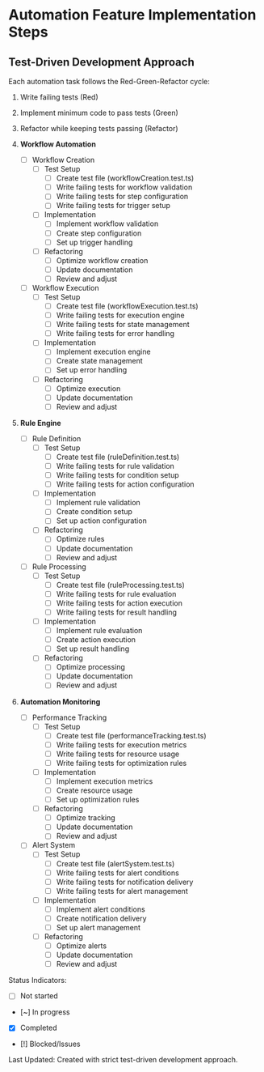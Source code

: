 # Automation Feature Implementation Steps

## Test-Driven Development Approach
Each automation task follows the Red-Green-Refactor cycle:
1. Write failing tests (Red)
2. Implement minimum code to pass tests (Green)
3. Refactor while keeping tests passing (Refactor)

1. **Workflow Automation**
   - [ ] Workflow Creation
     - [ ] Test Setup
       - [ ] Create test file (workflowCreation.test.ts)
       - [ ] Write failing tests for workflow validation
       - [ ] Write failing tests for step configuration
       - [ ] Write failing tests for trigger setup
     - [ ] Implementation
       - [ ] Implement workflow validation
       - [ ] Create step configuration
       - [ ] Set up trigger handling
     - [ ] Refactoring
       - [ ] Optimize workflow creation
       - [ ] Update documentation
       - [ ] Review and adjust

   - [ ] Workflow Execution
     - [ ] Test Setup
       - [ ] Create test file (workflowExecution.test.ts)
       - [ ] Write failing tests for execution engine
       - [ ] Write failing tests for state management
       - [ ] Write failing tests for error handling
     - [ ] Implementation
       - [ ] Implement execution engine
       - [ ] Create state management
       - [ ] Set up error handling
     - [ ] Refactoring
       - [ ] Optimize execution
       - [ ] Update documentation
       - [ ] Review and adjust

2. **Rule Engine**
   - [ ] Rule Definition
     - [ ] Test Setup
       - [ ] Create test file (ruleDefinition.test.ts)
       - [ ] Write failing tests for rule validation
       - [ ] Write failing tests for condition setup
       - [ ] Write failing tests for action configuration
     - [ ] Implementation
       - [ ] Implement rule validation
       - [ ] Create condition setup
       - [ ] Set up action configuration
     - [ ] Refactoring
       - [ ] Optimize rules
       - [ ] Update documentation
       - [ ] Review and adjust

   - [ ] Rule Processing
     - [ ] Test Setup
       - [ ] Create test file (ruleProcessing.test.ts)
       - [ ] Write failing tests for rule evaluation
       - [ ] Write failing tests for action execution
       - [ ] Write failing tests for result handling
     - [ ] Implementation
       - [ ] Implement rule evaluation
       - [ ] Create action execution
       - [ ] Set up result handling
     - [ ] Refactoring
       - [ ] Optimize processing
       - [ ] Update documentation
       - [ ] Review and adjust

3. **Automation Monitoring**
   - [ ] Performance Tracking
     - [ ] Test Setup
       - [ ] Create test file (performanceTracking.test.ts)
       - [ ] Write failing tests for execution metrics
       - [ ] Write failing tests for resource usage
       - [ ] Write failing tests for optimization rules
     - [ ] Implementation
       - [ ] Implement execution metrics
       - [ ] Create resource usage
       - [ ] Set up optimization rules
     - [ ] Refactoring
       - [ ] Optimize tracking
       - [ ] Update documentation
       - [ ] Review and adjust

   - [ ] Alert System
     - [ ] Test Setup
       - [ ] Create test file (alertSystem.test.ts)
       - [ ] Write failing tests for alert conditions
       - [ ] Write failing tests for notification delivery
       - [ ] Write failing tests for alert management
     - [ ] Implementation
       - [ ] Implement alert conditions
       - [ ] Create notification delivery
       - [ ] Set up alert management
     - [ ] Refactoring
       - [ ] Optimize alerts
       - [ ] Update documentation
       - [ ] Review and adjust

Status Indicators:
- [ ] Not started
- [~] In progress
- [x] Completed
- [!] Blocked/Issues

Last Updated: Created with strict test-driven development approach. 